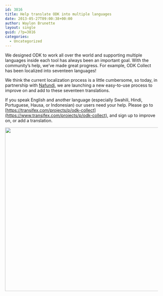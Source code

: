 ```yaml
---
id: 3816
title: Help translate ODK into multiple languages
date: 2013-05-27T09:00:38+00:00
author: Waylon Brunette
layout: single
guid: /?p=3816
categories:
  - Uncategorized
---
```

We designed ODK to work all over the world and supporting multiple languages inside each tool has always been an important goal. With the community&#8217;s help, we&#8217;ve made great progress. For example, ODK Collect has been localized into seventeen languages!

We think the current localization process is a little cumbersome, so today, in partnership with [Nafundi](http://nafundi.com), we are launching a new easy-to-use process to improve on and add to these seventeen translations.

If you speak English and another language (especially Swahili, Hindi, Portuguese, Hausa, or Indonesian) our users need your help. Please go to [https://transifex.com/projects/p/odk-collect](https://www.transifex.com/projects/p/odk-collect), and sign up to improve on, or add a translation.

<img alt="" src="/assets/wp-content/uploads/2013/05/translate.png" width="538px" />
